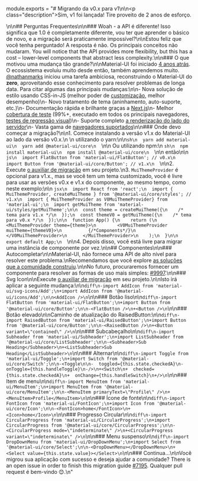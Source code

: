 module.exports = "# Migrando da v0.x para v1\n\n<p class=\"description\">Sim, v1 foi lançada! Tire proveito de 2 anos de esforço.</p>\n\n## Perguntas Frequentes\n\n### Woah - a API é diferente! Isso significa que 1.0 é completamente diferente, vou ter que aprender o básico de novo, e a migração será praticamente impossível?\n\nEstou feliz que você tenha perguntado! A resposta é não. Os principais conceitos não mudaram. You will notice that the API provides more flexibility, but this has a cost – lower-level components that abstract less complexity.\n\n### O que motivou uma mudança tão grande?\n\nMaterial-UI foi iniciado [4 anos atrás](https://github.com/Foso/material-ui/commit/28b768913b75752ecf9b6bb32766e27c241dbc46). O ecossistema evoluiu muito desde então, também aprendemos muito. [@nathanmarks](https://github.com/nathanmarks/) iniciou uma tarefa ambiciosa, reconstruindo o Material-UI do **zero**, aproveitando esse conhecimento para resolver problemas de longa data. Para citar algumas das principais mudanças:\n\n- Nova solução de estilo usando CSS-in-JS (melhor poder de [customização](/customization/components/), melhor desempenho)\n- Novo tratamento de tema (aninhamento, auto-suporte, etc.)\n- Documentação rápida e brilhante graças a [Next.js](https://github.com/zeit/next.js)\n- Melhor [cobertura de teste](/guides/testing/) (99%+, executado em todos os principais navegadores, [testes de regressão visual](https://www.argos-ci.com/Foso/material-ui))\n- Suporte completo [a renderização do lado do servidor](/guides/server-rendering/)\n- Vasta gama de [navegadores suportados](/getting-started/supported-platforms/)\n\n### Onde devo começar a migração?\n\n1. Comece instalando a versão v1.x do Material-UI ao lado da versão v0.x.\n    \n    utilizando o yarn:\n\n```sh\n  yarn add material-ui\n  yarn add @material-ui/core\n  ```\n\n  Ou utilizando npm:\n  ```sh\n  npm install material-ui\n  npm install @material-ui/core\n  ```\n\n  então\n\n  ```js\n  import FlatButton from 'material-ui/FlatButton'; // v0.x\n  import Button from '@material-ui/core/Button'; // v1.x\n  ```\n\n2. Execute [o auxiliar de migração](https://github.com/Foso/material-ui/tree/master/packages/material-ui-codemod) em seu projeto.\n3. `MuiThemeProvider` é opcional para v1.x., mas se você tem um tema customizado, você é livre para usar as versões v0.x e v1.x do componente, ao mesmo tempo, como neste exemplo:\n\n  ```jsx\n  import React from 'react';\n  import { MuiThemeProvider, createMuiTheme } from '@material-ui/core/styles'; // v1.x\n  import { MuiThemeProvider as V0MuiThemeProvider} from 'material-ui';\n  import getMuiTheme from 'material-ui/styles/getMuiTheme';\n\n  const theme = createMuiTheme({\n    /* tema para v1.x */\n  });\n  const themeV0 = getMuiTheme({\n    /* tema para v0.x */\n  });\n\n  function App() {\n    return (\n      <MuiThemeProvider theme={theme}>\n        <V0MuiThemeProvider muiTheme={themeV0}>\n          {/*Components*/}\n        </V0MuiThemeProvider>\n      </MuiThemeProvider>\n    );\n  }\n\n  export default App;\n  ```\n\n4. Depois disso, você está livre para migrar uma instância de componente por vez.\n\n## Componentes\n\n### Autocompletar\n\nMaterial-UI, não fornece uma API de alto nível para resolver este problema.\nRecomendamos que você explore [as soluções que a comunidade construiu](/components/autocomplete/).\n\nNo futuro, procuraremos fornecer um componente para resolver as formas de uso mais simples: [#9997](https://github.com/Foso/material-ui/issues/9997).\n\n### Svg Icon\n\nExecute [o auxiliar de migração](https://github.com/Foso/material-ui/tree/master/packages/material-ui-codemod) em seu projeto.\n\nIsto irá aplicar a seguinte mudança:\n\n```diff\n-import AddIcon from 'material-ui/svg-icons/Add';\n+import AddIcon from '@material-ui/icons/Add';\n\n<AddIcon />\n```\n\n### Botão liso\n\n```diff\n-import FlatButton from 'material-ui/FlatButton';\n+import Button from '@material-ui/core/Button';\n\n-<FlatButton />\n+<Button />\n```\n\n### Botão elevado\n\nCaminho de atualização do RaisedButton:\n\n```diff\n-import RaisedButton from 'material-ui/RaisedButton';\n+import Button from '@material-ui/core/Button';\n\n-<RaisedButton />\n+<Button variant=\"contained\" />\n```\n\n### Subcabeçalho\n\n```diff\n-import Subheader from 'material-ui/Subheader';\n+import ListSubheader from '@material-ui/core/ListSubheader';\n\n-<Subheader>Sub Heading</Subheader>\n+<ListSubheader>Sub Heading</ListSubheader>\n```\n\n### Alternar\n\n```diff\n-import Toggle from 'material-ui/Toggle';\n+import Switch from '@material-ui/core/Switch';\n\n-<Toggle\n\n-  toggled={this.state.checkedA}\n-  onToggle={this.handleToggle}\n-/>\n+<Switch\n+  checked={this.state.checkedA}\n+  onChange={this.handleSwitch}\n+/>\n```\n\n### Item de menu\n\n```diff\n-import MenuItem from 'material-ui/MenuItem';\n+import MenuItem from '@material-ui/core/MenuItem';\n\n-<MenuItem primaryText=\"Profile\" />\n+<MenuItem>Profile</MenuItem>\n```\n\n### Ícone de fonte\n\n```diff\n-import FontIcon from 'material-ui/FontIcon';\n+import Icon from '@material-ui/core/Icon';\n\n-<FontIcon>home</FontIcon>\n+<Icon>home</Icon>\n```\n\n### Progresso Circular\n\n```diff\n-import CircularProgress from 'material-ui/CircularProgress';\n+import CircularProgress from '@material-ui/core/CircularProgress';\n\n-<CircularProgress mode=\"indeterminate\" />\n+<CircularProgress variant=\"indeterminate\" />\n```\n\n### Menu suspenso\n\n```diff\n-import DropDownMenu from 'material-ui/DropDownMenu';\n+import Select from '@material-ui/core/Select';\n\n-<DropDownMenu></DropDownMenu>\n+<Select value={this.state.value}></Select>\n```\n\n### Continua…\n\nVocê migrou sua aplicação com sucesso e deseja ajudar a comunidade? There is an open issue in order to finish this migration guide [#7195](https://github.com/Foso/material-ui/issues/7195). Qualquer pull request é bem-vindo 😊.\n"